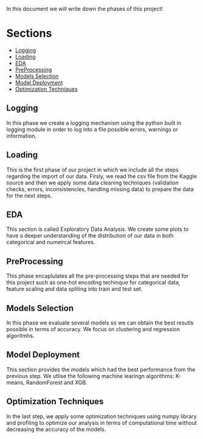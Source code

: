In this document we will write down the phases of this project!

# Sections

- [Logging](#Logging)
- [Loading](#Loading)
- [EDA](#EDA)
- [PreProcessing](#PreProcessing)
- [Models Selection](#Model-Selection)
- [Model Deployment](#Model-Deployment)
- [Optimization Techniques](#Optimization-Techniques)


## Logging
In this phase we create a logging mechanism using the python built in logging module in order to log into a file possible errors, warnings or information. 

## Loading
This is the first phase of our project in which we include all the steps regarding the import of our data. Firsly, we read the csv file from the Kaggle source and then we apply some data cleaning techniques (validation checks, errors, inconsistencies, handling missing data) to prepare the data for the next steps.

## EDA
This section is called Exploratory Data Analysis. We create some plots to have a deeper understanding of the distribution of our data in both categorical and numeircal features.

## PreProcessing
This phase encaplulates all the pre-processing steps that are needed for this project such as one-hot encoding techinque for categorical data, feature scaling and data spliting into train and test set.

## Models Selection
In this phase we evaluate several models so we can obtain the best resutls possible in terms of accuracy. We focus on clustering and regression algoritmhs.

## Model Deployment
This section provides the models which had the best performance from the previous step. We utlise the following machine learingn algorithms: K-means, RandomForest and XGB.

## Optimization Techniques
In the last step, we apply some optimization techniques using numpy library and profiling to optimize our analysis in terms of computational time without decreasing the accuracy of the models.
